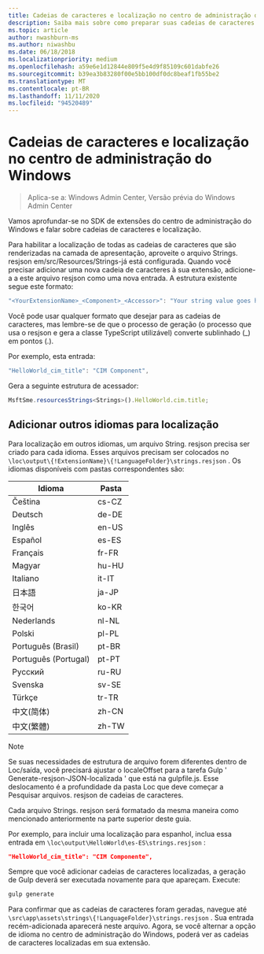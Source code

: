 ```yaml
---
title: Cadeias de caracteres e localização no centro de administração do Windows
description: Saiba mais sobre como preparar suas cadeias de caracteres para localização no SDK do centro de administração do Windows (projeto Honolulu)
ms.topic: article
author: nwashburn-ms
ms.author: niwashbu
ms.date: 06/18/2018
ms.localizationpriority: medium
ms.openlocfilehash: a59e6e1d12844e809f5e4d9f85109c601dabfe26
ms.sourcegitcommit: b39ea3b83280f00e5bb100df0dc8beaf1fb55be2
ms.translationtype: MT
ms.contentlocale: pt-BR
ms.lasthandoff: 11/11/2020
ms.locfileid: "94520489"
---
```

# <a name="strings-and-localization-in-windows-admin-center"></a>Cadeias de caracteres e localização no centro de administração do Windows #

>Aplica-se a: Windows Admin Center, Versão prévia do Windows Admin Center

Vamos aprofundar-se no SDK de extensões do centro de administração do Windows e falar sobre cadeias de caracteres e localização.

Para habilitar a localização de todas as cadeias de caracteres que são renderizadas na camada de apresentação, aproveite o arquivo Strings. resjson em/src/Resources/Strings-já está configurada. Quando você precisar adicionar uma nova cadeia de caracteres à sua extensão, adicione-a a este arquivo resjson como uma nova entrada. A estrutura existente segue este formato:

``` ts
"<YourExtensionName>_<Component>_<Accessor>": "Your string value goes here.",
```

Você pode usar qualquer formato que desejar para as cadeias de caracteres, mas lembre-se de que o processo de geração (o processo que usa o resjson e gera a classe TypeScript utilizável) converte sublinhado (_) em pontos (.).

Por exemplo, esta entrada:
``` ts
"HelloWorld_cim_title": "CIM Component",
```
Gera a seguinte estrutura de acessador:
``` ts
MsftSme.resourcesStrings<Strings>().HelloWorld.cim.title;
```

## <a name="add-other-languages-for-localization"></a>Adicionar outros idiomas para localização ##

Para localização em outros idiomas, um arquivo String. resjson precisa ser criado para cada idioma. Esses arquivos precisam ser colocados no ```\loc\output\{!ExtensionName}\{!LanguageFolder}\strings.resjson``` . Os idiomas disponíveis com pastas correspondentes são:

| Idioma      | Pasta      |
| ------------- |-------------|
| Čeština | cs-CZ |
| Deutsch | de-DE |
| Inglês | en-US |
| Español | es-ES |
| Français | fr-FR |
| Magyar | hu-HU |
| Italiano | it-IT |
| 日本語 | ja-JP |
| 한국어 | ko-KR |
| Nederlands | nl-NL |
| Polski | pl-PL |
| Português (Brasil) | pt-BR |
| Português (Portugal) | pt-PT |
| Русский | ru-RU |
| Svenska | sv-SE |
| Türkçe    | tr-TR |
| 中文(简体) | zh-CN |
| 中文(繁體) | zh-TW |
> [!NOTE]
> Se suas necessidades de estrutura de arquivo forem diferentes dentro de Loc/saída, você precisará ajustar o localeOffset para a tarefa Gulp ' Generate-resjson-JSON-localizada ' que está na gulpfile.js. Esse deslocamento é a profundidade da pasta Loc que deve começar a Pesquisar arquivos. resjson de cadeias de caracteres.

Cada arquivo Strings. resjson será formatado da mesma maneira como mencionado anteriormente na parte superior deste guia.

Por exemplo, para incluir uma localização para espanhol, inclua essa entrada em ```\loc\output\HelloWorld\es-ES\strings.resjson``` :
```json
"HelloWorld_cim_title": "CIM Componente",
```
Sempre que você adicionar cadeias de caracteres localizadas, a geração de Gulp deverá ser executada novamente para que apareçam. Execute:
``` cmd
gulp generate
```

Para confirmar que as cadeias de caracteres foram geradas, navegue até ```\src\app\assets\strings\{!LanguageFolder}\strings.resjson``` . Sua entrada recém-adicionada aparecerá neste arquivo.
Agora, se você alternar a opção de idioma no centro de administração do Windows, poderá ver as cadeias de caracteres localizadas em sua extensão.
